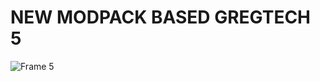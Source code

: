 # NEW MODPACK BASED GREGTECH 5
![Frame 5](https://user-images.githubusercontent.com/50260829/178060635-4f8b44da-c5e8-407d-a2cc-e2811ccc9eac.png)
